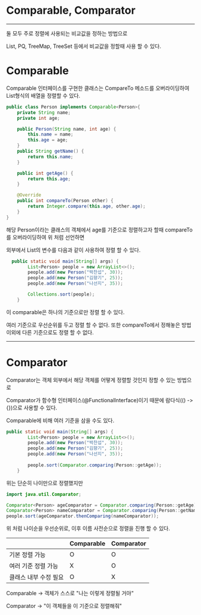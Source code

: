 # Comparable, Comparator

---

둘 모두 주로 정렬에 사용되는 비교값을 정하는 방법으로

List, PQ, TreeMap, TreeSet 등에서 비교값을 정할때 사용 할 수 있다.

# Comparable

Comparable 인터페이스를 구현한 클래스는 CompareTo 메소드를 오버라이딩하여
List형식의 배열을 정렬할 수 있다.

```java
public class Person implements Comparable<Person>{
    private String name;
    private int age;

    public Person(String name, int age) {
        this.name = name;
        this.age = age;
    }
    public String getName() {
        return this.name;
    }

    public int getAge() {
        return this.age;
    }

    @Override
    public int compareTo(Person other) {
        return Integer.compare(this.age, other.age);
    }
}
```

해당 Person이라는 클래스의 객체에서 age를 기준으로 정렬하고자 할때
compareTo를 오버라이딩하여 위 처럼 선언하면 

외부에서 List<Person>의 변수를 다음과 같이 사용하여 정렬 할 수 있다.

```java
  public static void main(String[] args) {
        List<Person> people = new ArrayList<>();
        people.add(new Person("박찬섭", 30));
        people.add(new Person("김향기", 25));
        people.add(new Person("나선지", 35));

        Collections.sort(people);
    }
```
이 comparable은 하나의 기준으로만 정렬 할 수 있다.

여러 기준으로 우선순위를 두고 정렬 할 수 없다. 또한 compareTo에서 정해놓은 방법이외에 다른 기준으로도 정렬 할 수 없다.

---

# Comparator

Comparator는 객체 외부에서 해당 객체를 어떻게 정렬할 것인지 정할 수 있는 방법으로

Comparator가 함수형 인터페이스(@FunctionalInterface)이기 때문에 람다식(() -> {})으로 사용할 수 있다.

Comparable에 비해 여러 기준을 삼을 수도 있다.

```java
public static void main(String[] args) {
        List<Person> people = new ArrayList<>();
        people.add(new Person("박찬섭", 30));
        people.add(new Person("김향기", 25));
        people.add(new Person("나선지", 35));
        
        people.sort(Comparator.comparing(Person::getAge));
    }
```
위는 단순히 나이만으로 정렬했지만

```java
import java.util.Comparator;

Comparator<Person> ageComparator = Comparator.comparing(Person::getAge);
Comparator<Person> nameComparator = Comparator.comparing(Person::getName);
people.sort(ageComparator.thenComparing(nameComparator));
```
위 처럼 나이순을 우선순위로, 이후 이름 사전순으로 정렬을 진행 할 수 있다.

| | Comparable | Comparator |
| - |------------|------------|
| 기본 정렬 가능 | O          | O          |
| 여러 기준 정렬 가능 | X          | O          |
| 클래스 내부 수정 필요 | O          | X          |

Comparable → 객체가 스스로 "나는 이렇게 정렬될 거야"

Comparator → "이 객체들을 이 기준으로 정렬해줘"